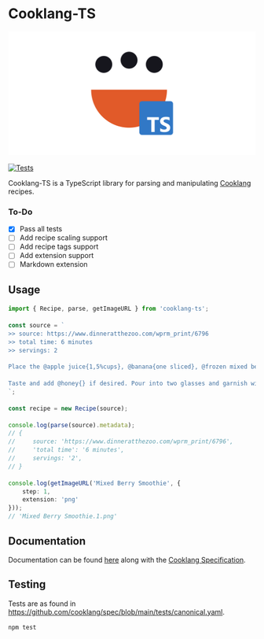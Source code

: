 # Cooklang-TS

![cooklang-ts logo](assets/logo.svg)

[![Tests](https://github.com/TheOnlyGoodOne/cooklang-ts/actions/workflows/tests.yml/badge.svg?branch=main)](https://github.com/TheOnlyGoodOne/cooklang-ts/actions/workflows/tests.yml)

Cooklang-TS is a TypeScript library for parsing and manipulating [Cooklang](https://cooklang.org/) recipes.

### To-Do
- [x] Pass all tests
- [ ] Add recipe scaling support
- [ ] Add recipe tags support
- [ ] Add extension support
- [ ] Markdown extension

## Usage
```typescript
import { Recipe, parse, getImageURL } from 'cooklang-ts';

const source = `
>> source: https://www.dinneratthezoo.com/wprm_print/6796
>> total time: 6 minutes
>> servings: 2

Place the @apple juice{1,5%cups}, @banana{one sliced}, @frozen mixed berries{1,5%cups} and @vanilla greek yogurt{3/4%cup} in a #blender{}; blend until smooth. If the smoothie seems too thick, add a little more liquid (1/4 cup). 

Taste and add @honey{} if desired. Pour into two glasses and garnish with fresh berries and mint sprigs if desired.
`;

const recipe = new Recipe(source);

console.log(parse(source).metadata);
// {
//     source: 'https://www.dinneratthezoo.com/wprm_print/6796',
//     'total time': '6 minutes',
//     servings: '2',
// }

console.log(getImageURL('Mixed Berry Smoothie', {
    step: 1,
    extension: 'png'
}));
// 'Mixed Berry Smoothie.1.png'
```

## Documentation

Documentation can be found [here](https://theonlygoodone.github.io/cooklang-ts/) along with the [Cooklang Specification](https://cooklang.org/docs/spec/).

## Testing

Tests are as found in https://github.com/cooklang/spec/blob/main/tests/canonical.yaml.
```
npm test
```
